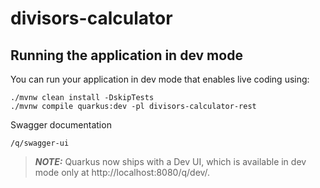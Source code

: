 # divisors-calculator


## Running the application in dev mode

You can run your application in dev mode that enables live coding using:
```shell script
./mvnw clean install -DskipTests
./mvnw compile quarkus:dev -pl divisors-calculator-rest
```
Swagger documentation
```
/q/swagger-ui 
```

> **_NOTE:_**  Quarkus now ships with a Dev UI, which is available in dev mode only at http://localhost:8080/q/dev/.

